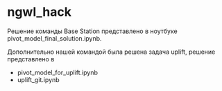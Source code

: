 # ngwl_hack  
Решение команды Base Station представлено в ноутбуке pivot_model_final_solution.ipynb. 

    
Дополнительно нашей командой была решена задача uplift, решение представлено в   
- pivot_model_for_uplift.ipynb    
- uplift_git.ipynb  





